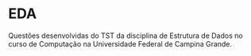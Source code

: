 # EDA
Questões desenvolvidas do TST da disciplina de Estrutura de Dados no curso de Computação na Universidade Federal de Campina Grande.
